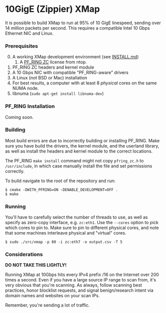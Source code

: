 10GigE (Zippier) XMap
===========

It is possible to build XMap to run at 95% of 10 GigE linespeed, sending over 14
million packets per second. This requires a compatible Intel 10 Gbps Ethernet
NIC and Linux.

### Prerequisites

0. A working XMap development environment (see [INSTALL.md](https://github.com/idealeer/xmap/blob/master/README.md))
   1. A [PF_RING ZC](http://www.ntop.org/products/pf_ring/pf_ring-zc-zero-copy/) license from ntop.
2. PF_RING ZC headers and kernel module
3. A 10 Gbps NIC with compatible "PF_RING-aware" drivers
4. A Linux (not BSD or Mac) installation
4. For best results, a computer with at least 8 *physical* cores on the same NUMA node.
6. libnuma (`sudo apt-get install libnuma-dev`)

### PF_RING Installation

Coming soon.

### Building

Most build errors are due to incorrectly building or installing PF_RING. Make
sure you have build the drivers, the kernel module, and the userland library, as
well as install the headers and kernel module to the correct locations.

The PF_RING `make install` command might not copy `pfring_zc.h` to
`/usr/include`, in which case manually install the file and set permissions
correctly.

To build navigate to the root of the repository and run:

```
$ cmake -DWITH_PFRING=ON -DENABLE_DEVELOPMENT=OFF .
$ make
```

### Running

You'll have to carefully select the number of threads to use, as well as specify
as zero-copy interface, e.g. `zc:eth1`. Use the `--cores` option to pick which
cores to pin to. Make sure to pin to different physical cores, and note that
some machines interleave physical and "virtual" cores.
```
$ sudo ./src/xmap -p 80 -i zc:eth7 -o output.csv -T 5
```

### Considerations

**DO NOT TAKE THIS LIGHTLY!**

Running XMap at 10Gbps hits every IPv4 prefix /16 on the Internet over 200 times a second.
Even if you have a large source IP range to scan from, it's very obvious that
you're scanning. As always, follow scanning best practices, honor blocklist
requests, and signal benign/research intent via domain names and websites on
your scan IPs.

Remember, you're sending a lot of traffic.
